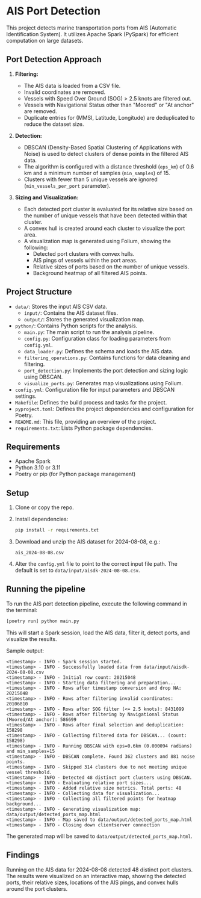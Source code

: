 # AIS Port Detection

This project detects marine transportation ports from AIS (Automatic Identification System). It utilizes Apache Spark (PySpark) for efficient computation on large datasets.

## Port Detection Approach

1. **Filtering:**
   * The AIS data is loaded from a CSV file.
   * Invalid coordinates are removed.
   * Vessels with Speed Over Ground (SOG) > 2.5 knots are filtered out.
   * Vessels with Navigational Status other than "Moored" or "At anchor" are removed.
   * Duplicate entries for (MMSI, Latitude, Longitude) are deduplicated to reduce the dataset size.

2. **Detection:**
   * DBSCAN (Density-Based Spatial Clustering of Applications with Noise) is used to detect clusters of dense points in the filtered AIS data.
   * The algorithm is configured with a distance threshold (`eps_km`) of 0.6 km and a minimum number of samples (`min_samples`) of 15.
   * Clusters with fewer than 5 unique vessels are ignored (`min_vessels_per_port` parameter).

3. **Sizing and Visualization:**
   * Each detected port cluster is evaluated for its relative size based on the number of unique vessels that have been detected within that cluster.
   * A convex hull is created around each cluster to visualize the port area.
   * A visualization map is generated using Folium, showing the following:
     - Detected port clusters with convex hulls.
     - AIS pings of vessels within the port areas.
     - Relative sizes of ports based on the number of unique vessels.
     - Background heatmap of all filtered AIS points.

## Project Structure

* `data/`: Stores the input AIS CSV data.
  * `input/`: Contains the AIS dataset files.
  * `output/`: Stores the generated visualization map.
* `python/`: Contains Python scripts for the analysis.
  * `main.py`: The main script to run the analysis pipeline.
  * `config.py`: Configuration class for loading parameters from `config.yml`.
  * `data_loader.py`: Defines the schema and loads the AIS data.
  * `filtering_operations.py`: Contains functions for data cleaning and filtering.
  * `port_detection.py`: Implements the port detection and sizing logic using DBSCAN.
  * `visualize_ports.py`: Generates map visualizations using Folium.
* `config.yml`: Configuration file for input parameters and DBSCAN settings.
* `Makefile`: Defines the build process and tasks for the project.
* `pyproject.toml`: Defines the project dependencies and configuration for Poetry.
* `README.md`: This file, providing an overview of the project.
* `requirements.txt`: Lists Python package dependencies.

## Requirements

- Apache Spark
- Python 3.10 or 3.11
- Poetry or pip (for Python package management)

## Setup

1. Clone or copy the repo.
2. Install dependencies:
   ```bash
   pip install -r requirements.txt
   ```

3. Download and unzip the AIS dataset for 2024-08-08, e.g.:

   ```
   ais_2024-08-08.csv
   ```

4. Alter the `config.yml` file to point to the correct input file path. The default is set to `data/input/aisdk-2024-08-08.csv`.

## Running the pipeline

To run the AIS port detection pipeline, execute the following command in the terminal:

```bash
[poetry run] python main.py
```

This will start a Spark session, load the AIS data, filter it, detect ports, and visualize the results.

Sample output:
```
<timestamp> - INFO - Spark session started.
<timestamp> - INFO - Successfully loaded data from data/input/aisdk-2024-08-08.csv
<timestamp> - INFO - Initial row count: 20215048
<timestamp> - INFO - Starting data filtering and preparation...
<timestamp> - INFO - Rows after timestamp conversion and drop NA: 20215048
<timestamp> - INFO - Rows after filtering invalid coordinates: 20106810
<timestamp> - INFO - Rows after SOG filter (<= 2.5 knots): 8431099  
<timestamp> - INFO - Rows after filtering by Navigational Status (Moored/At anchor): 586699
<timestamp> - INFO - Rows after final selection and deduplication: 158298
<timestamp> - INFO - Collecting filtered data for DBSCAN... (count: 158298)
<timestamp> - INFO - Running DBSCAN with eps=0.6km (0.000094 radians) and min_samples=15
<timestamp> - INFO - DBSCAN complete. Found 362 clusters and 881 noise points.
<timestamp> - INFO - Skipped 314 clusters due to not meeting unique vessel threshold.
<timestamp> - INFO - Detected 48 distinct port clusters using DBSCAN.
<timestamp> - INFO - Evaluating relative port sizes...
<timestamp> - INFO - Added relative size metrics. Total ports: 48
<timestamp> - INFO - Collecting data for visualization...
<timestamp> - INFO - Collecting all filtered points for heatmap background...
<timestamp> - INFO - Generating visualization map: data/output/detected_ports_map.html
<timestamp> - INFO - Map saved to data/output/detected_ports_map.html
<timestamp> - INFO - Closing down clientserver connection
```

The generated map will be saved to `data/output/detected_ports_map.html`.

## Findings

Running on the AIS data for 2024-08-08 detected 48 distinct port clusters. The results were visualized on an interactive map, showing the detected ports, their relative sizes, locations of the AIS pings, and convex hulls around the port clusters.
